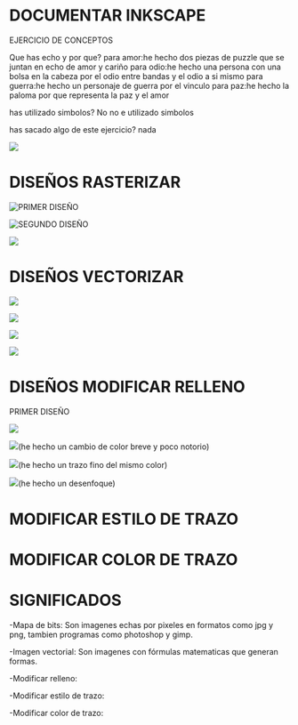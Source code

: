 # DOCUMENTAR INKSCAPE 

EJERCICIO DE CONCEPTOS

Que has echo y por que?
para amor:he hecho dos piezas de puzzle que se juntan en echo de amor y cariño
para odio:he hecho una persona con una bolsa en la cabeza por el odio entre bandas y el odio a si mismo
para guerra:he hecho un personaje de guerra por el vinculo
para paz:he hecho la paloma por que representa la paz y el amor

has utilizado simbolos? No no e utilizado simbolos

has sacado algo de este ejercicio? nada 

![](https://github.com/reverte04/Soldadura-y-disegn-3.eva/blob/main/conceptos.jpeg)

# DISEÑOS RASTERIZAR  

![PRIMER DISEÑO](https://github.com/reverte04/Soldadura-y-disegn-3.eva/blob/main/primera%20prueba.svg)

![SEGUNDO DISEÑO](https://github.com/reverte04/Soldadura-y-disegn-3.eva/blob/main/primera%20prueba.png)

![](https://github.com/reverte04/Soldadura-y-disegn-3.eva/blob/main/LOLAMENTO.png)

# DISEÑOS VECTORIZAR
![](https://github.com/reverte04/Soldadura-y-disegn-3.eva/blob/main/1879%20Un%20vieux%20Monarche%20RB.jpg.svg)

![](https://github.com/reverte04/Soldadura-y-disegn-3.eva/blob/main/Captura%20de%20pantalla%20de%202021-03-24%2013-53-27.png)

![](https://github.com/reverte04/Soldadura-y-disegn-3.eva/blob/main/Captura%20de%20pantalla%20de%202021-03-24%2013-54-47.png)

![](https://github.com/reverte04/Soldadura-y-disegn-3.eva/blob/main/segunda.svg)

# DISEÑOS MODIFICAR RELLENO

PRIMER DISEÑO

![](https://github.com/reverte04/Soldadura-y-disegn-3.eva/blob/main/relleno%201.svg)

![](https://github.com/reverte04/Soldadura-y-disegn-3.eva/blob/main/parte%201.png)(he hecho un cambio de color breve y poco notorio)

![](https://github.com/reverte04/Soldadura-y-disegn-3.eva/blob/main/parte%202.png)(he hecho un trazo fino del mismo color)

![](https://github.com/reverte04/Soldadura-y-disegn-3.eva/blob/main/parte%203.png)(he hecho un desenfoque)

# MODIFICAR ESTILO DE TRAZO

# MODIFICAR COLOR DE TRAZO


# SIGNIFICADOS 

-Mapa de bits: Son imagenes echas por pixeles en formatos como jpg y png, tambien programas como photoshop y gimp.

-Imagen vectorial: Son imagenes con fórmulas matematicas que generan formas.  

-Modificar relleno:

-Modificar estilo de trazo: 

-Modificar color de trazo: 
